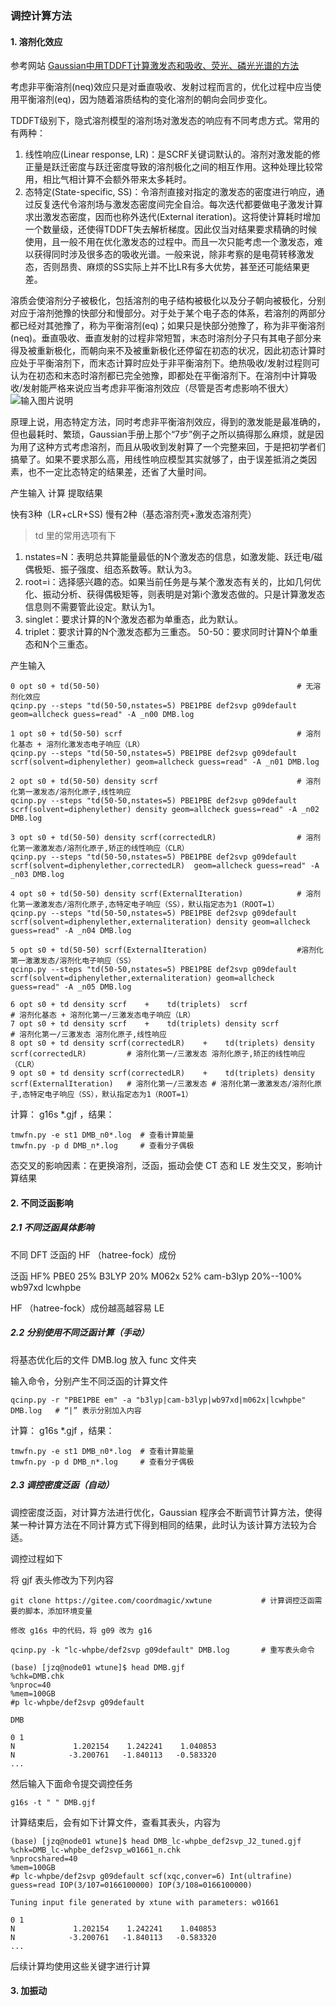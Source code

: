 ### 调控计算方法

#### 1. 溶剂化效应

参考网站 [Gaussian中用TDDFT计算激发态和吸收、荧光、磷光光谱的方法](http://sobereva.com/314)

考虑非平衡溶剂(neq)效应只是对垂直吸收、发射过程而言的，优化过程中应当使用平衡溶剂(eq)，因为随着溶质结构的变化溶剂的朝向会同步变化。

TDDFT级别下，隐式溶剂模型的溶剂场对激发态的响应有不同考虑方式。常用的有两种：
1. 线性响应(Linear response, LR)：是SCRF关键词默认的。溶剂对激发能的修正量是跃迁密度与跃迁密度导致的溶剂极化之间的相互作用。这种处理比较常用，相比气相计算不会额外带来太多耗时。
2. 态特定(State-specific, SS)：令溶剂直接对指定的激发态的密度进行响应，通过反复迭代令溶剂场与激发态密度间完全自洽。每次迭代都要做电子激发计算求出激发态密度，因而也称外迭代(External iteration)。这将使计算耗时增加一个数量级，还使得TDDFT失去解析梯度。因此仅当对结果要求精确的时候使用，且一般不用在优化激发态的过程中。而且一次只能考虑一个激发态，难以获得同时涉及很多态的吸收光谱。一般来说，除非考察的是电荷转移激发态，否则昂贵、麻烦的SS实际上并不比LR有多大优势，甚至还可能结果更差。

溶质会使溶剂分子被极化，包括溶剂的电子结构被极化以及分子朝向被极化，分别对应于溶剂弛豫的快部分和慢部分。对于处于某个电子态的体系，若溶剂的两部分都已经对其弛豫了，称为平衡溶剂(eq)；如果只是快部分弛豫了，称为非平衡溶剂(neq)。垂直吸收、垂直发射的过程非常短暂，末态时溶剂分子只有其电子部分来得及被重新极化，而朝向来不及被重新极化还停留在初态的状况，因此初态计算时应处于平衡溶剂下，而末态计算时应处于非平衡溶剂下。绝热吸收/发射过程则可认为在初态和末态时溶剂都已完全弛豫，即都处在平衡溶剂下。在溶剂中计算吸收/发射能严格来说应当考虑非平衡溶剂效应（尽管是否考虑影响不很大）
![输入图片说明](img/IMG_0434.png)

原理上说，用态特定方法，同时考虑非平衡溶剂效应，得到的激发能是最准确的，但也最耗时、繁琐，Gaussian手册上那个“7步”例子之所以搞得那么麻烦，就是因为用了这种方式考虑溶剂，而且从吸收到发射算了一个完整来回，于是把初学者们搞晕了。如果不要求那么高，用线性响应模型其实就够了，由于误差抵消之类因素，也不一定比态特定的结果差，还省了大量时间。

产生输入   计算  提取结果

快有3种（LR+cLR+SS)
慢有2种（基态溶剂壳+激发态溶剂壳）

> td 里的常用选项有下
1. nstates=N：表明总共算能量最低的N个激发态的信息，如激发能、跃迁电/磁偶极矩、振子强度、组态系数等。默认为3。
2. root=i：选择感兴趣的态。如果当前任务是与某个激发态有关的，比如几何优化、振动分析、获得偶极矩等，则表明是对第i个激发态做的。只是计算激发态信息则不需要管此设定。默认为1。
3. singlet：要求计算的N个激发态都为单重态，此为默认。
4. triplet：要求计算的N个激发态都为三重态。
50-50：要求同时计算N个单重态和N个三重态。

产生输入
```
0 opt s0 + td(50-50)                                            # 无溶剂化效应
qcinp.py --steps "td(50-50,nstates=5) PBE1PBE def2svp g09default geom=allcheck guess=read" -A _n00 DMB.log

1 opt s0 + td(50-50) scrf                                       # 溶剂化基态 + 溶剂化激发态电子响应（LR）
qcinp.py --steps "td(50-50,nstates=5) PBE1PBE def2svp g09default scrf(solvent=diphenylether) geom=allcheck guess=read" -A _n01 DMB.log

2 opt s0 + td(50-50) density scrf                               # 溶剂化第一激发态/溶剂化原子,线性响应
qcinp.py --steps "td(50-50,nstates=5) PBE1PBE def2svp g09default scrf(solvent=diphenylether) density geom=allcheck guess=read" -A _n02 DMB.log

3 opt s0 + td(50-50) density scrf(correctedLR)                  # 溶剂化第一激激发态/溶剂化原子,矫正的线性响应（CLR）
qcinp.py --steps "td(50-50,nstates=5) PBE1PBE def2svp g09default scrf(solvent=diphenylether,correctedLR)  geom=allcheck guess=read" -A _n03 DMB.log

4 opt s0 + td(50-50) density scrf(ExternalIteration)            # 溶剂化第一激激发态/溶剂化原子,态特定电子响应（SS），默认指定态为1（ROOT=1）
qcinp.py --steps "td(50-50,nstates=5) PBE1PBE def2svp g09default scrf(solvent=diphenylether,externaliteration) density geom=allcheck guess=read" -A _n04 DMB.log

5 opt s0 + td(50-50) scrf(ExternalIteration)                    #溶剂化第一激激发态/溶剂化电子响应（SS）
qcinp.py --steps "td(50-50,nstates=5) PBE1PBE def2svp g09default scrf(solvent=diphenylether,externaliteration) geom=allcheck guess=read" -A _n05 DMB.log

6 opt s0 + td density scrf    +    td(triplets)  scrf										   # 溶剂化基态 + 溶剂化第一/三激发态电子响应（LR）
7 opt s0 + td density scrf    +    td(triplets) density scrf                                   # 溶剂化第一/三激发态 溶剂化原子,线性响应
8 opt s0 + td density scrf(correctedLR)    +    td(triplets) density scrf(correctedLR)         # 溶剂化第一/三激发态 溶剂化原子,矫正的线性响应（CLR）
9 opt s0 + td density scrf(correctedLR)    +    td(triplets) density scrf(ExternalIteration)   # 溶剂化第一/三激发态 # 溶剂化第一激激发态/溶剂化原子,态特定电子响应（SS），默认指定态为1（ROOT=1）
```

计算： g16s *.gjf ，结果：
```
tmwfn.py -e st1 DMB_n0*.log  # 查看计算能量
tmwfn.py -p d DMB_n*.log     # 查看分子偶极
```

态交叉的影响因素：在更换溶剂，泛函，振动会使 CT 态和 LE 发生交叉，影响计算结果


#### 2. 不同泛函影响

##### 2.1 不同泛函具体影响

不同 DFT 泛函的 HF （hatree-fock）成份

泛函 HF% PBE0 25%  B3LYP 20% M062x 52% cam-b3lyp 20%--100% wb97xd lcwhpbe

 HF （hatree-fock）成份越高越容易 LE

##### 2.2 分别使用不同泛函计算（手动）

将基态优化后的文件 DMB.log 放入 func 文件夹

输入命令，分别产生不同泛函的计算文件
```
qcinp.py -r "PBE1PBE em" -a "b3lyp|cam-b3lyp|wb97xd|m062x|lcwhpbe" DMB.log   # “|” 表示分别加入内容
```
计算： g16s *.gjf ，结果：
```
tmwfn.py -e st1 DMB_n0*.log  # 查看计算能量
tmwfn.py -p d DMB_n*.log     # 查看分子偶极
```
##### 2.3 调控密度泛函（自动）

调控密度泛函，对计算方法进行优化，Gaussian 程序会不断调节计算方法，使得某一种计算方法在不同计算方式下得到相同的结果，此时认为该计算方法较为合适。

调控过程如下

将 gjf 表头修改为下列内容
```
git clone https://gitee.com/coordmagic/xwtune           # 计算调控泛函需要的脚本，添加环境变量

修改 g16s 中的代码，将 g09 改为 g16

qcinp.py -k "lc-whpbe/def2svp g09default" DMB.log       # 重写表头命令

(base) [jzq@node01 wtune]$ head DMB.gjf
%chk=DMB.chk
%nproc=40
%mem=100GB
#p lc-whpbe/def2svp g09default

DMB

0 1
N             1.202154    1.242241    1.040853
N            -3.200761   -1.840113   -0.583320
...
```
然后输入下面命令提交调控任务
```
g16s -t " " DMB.gjf
```
计算结束后，会有如下计算文件，查看其表头，内容为
```
(base) [jzq@node01 wtune]$ head DMB_lc-whpbe_def2svp_J2_tuned.gjf
%chk=DMB_lc-whpbe_def2svp_w01661_n.chk
%nprocshared=40
%mem=100GB
#p lc-whpbe/def2svp g09default scf(xqc,conver=6) Int(ultrafine) guess=read IOP(3/107=0166100000) IOP(3/108=0166100000)

Tuning input file generated by xtune with parameters: w01661

0 1
N             1.202154    1.242241    1.040853
N            -3.200761   -1.840113   -0.583320
...
```
后续计算均使用这些关键字进行计算

#### 3. 加振动

















